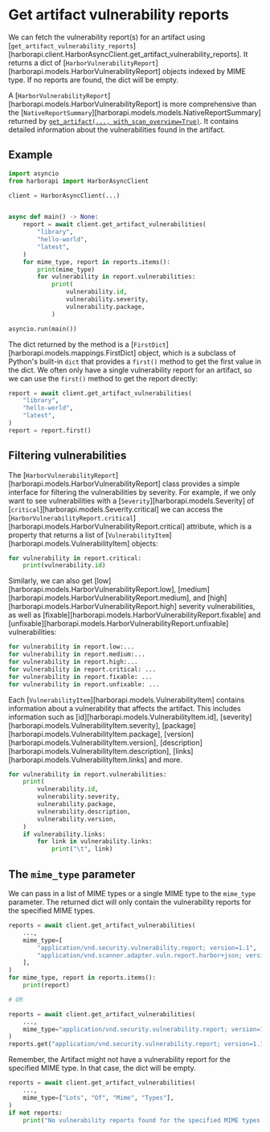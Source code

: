# Get artifact vulnerability reports

We can fetch the vulnerability report(s) for an artifact using [`get_artifact_vulnerability_reports`][harborapi.client.HarborAsyncClient.get_artifact_vulnerability_reports]. It returns a dict of [`HarborVulnerabilityReport`][harborapi.models.HarborVulnerabilityReport] objects indexed by MIME type. If no reports are found, the dict will be empty.

A [`HarborVulnerabilityReport`][harborapi.models.HarborVulnerabilityReport] is more comprehensive than the [`NativeReportSummary`][harborapi.models.models.NativeReportSummary] returned by [`get_artifact(..., with_scan_overview=True)`](../get-artifact-scan-overview). It contains detailed information about the vulnerabilities found in the artifact.

## Example

```py
import asyncio
from harborapi import HarborAsyncClient

client = HarborAsyncClient(...)


async def main() -> None:
    report = await client.get_artifact_vulnerabilities(
        "library",
        "hello-world",
        "latest",
    )
    for mime_type, report in reports.items():
        print(mime_type)
        for vulnerability in report.vulnerabilities:
            print(
                vulnerability.id,
                vulnerability.severity,
                vulnerability.package,
            )

asyncio.run(main())
```

The dict returned by the method is a [`FirstDict`][harborapi.models.mappings.FirstDict] object, which is a subclass of Python's built-in `dict` that provides a `first()` method to get the first value in the dict. We often only have a single vulnerability report for an artifact, so we can use the `first()` method to get the report directly:

```py
report = await client.get_artifact_vulnerabilities(
    "library",
    "hello-world",
    "latest",
)
report = report.first()
```

## Filtering vulnerabilities

The [`HarborVulnerabilityReport`][harborapi.models.HarborVulnerabilityReport] class provides a simple interface for filtering the vulnerabilities by severity. For example, if we only want to see vulnerabilities with a [`Severity`][harborapi.models.Severity] of [`critical`][harborapi.models.Severity.critical] we can access the [`HarborVulnerabilityReport.critical`][harborapi.models.HarborVulnerabilityReport.critical] attribute, which is a property that returns a list of [`VulnerabilityItem`][harborapi.models.VulnerabilityItem] objects:

```py
for vulnerability in report.critical:
    print(vulnerability.id)
```

Similarly, we can also get [low][harborapi.models.HarborVulnerabilityReport.low], [medium][harborapi.models.HarborVulnerabilityReport.medium], and [high][harborapi.models.HarborVulnerabilityReport.high] severity vulnerabilities, as well as [fixable][harborapi.models.HarborVulnerabilityReport.fixable] and [unfixable][harborapi.models.HarborVulnerabilityReport.unfixable] vulnerabilities:

```py
for vulnerability in report.low:...
for vulnerability in report.medium:...
for vulnerability in report.high:...
for vulnerability in report.critical: ...
for vulnerability in report.fixable: ...
for vulnerability in report.unfixable: ...
```

Each [`VulnerabilityItem`][harborapi.models.VulnerabilityItem] contains information about a vulnerability that affects the artifact. This includes information such as [id][harborapi.models.VulnerabilityItem.id], [severity][harborapi.models.VulnerabilityItem.severity], [package][harborapi.models.VulnerabilityItem.package], [version][harborapi.models.VulnerabilityItem.version], [description][harborapi.models.VulnerabilityItem.description], [links][harborapi.models.VulnerabilityItem.links] and more.

```py
for vulnerability in report.vulnerabilities:
    print(
        vulnerability.id,
        vulnerability.severity,
        vulnerability.package,
        vulnerability.description,
        vulnerability.version,
    )
    if vulnerability.links:
        for link in vulnerability.links:
            print("\t", link)
```

## The `mime_type` parameter

We can pass in a list of MIME types or a single MIME type to the `mime_type` parameter. The returned dict will only contain the vulnerability reports for the specified MIME types.

```py
reports = await client.get_artifact_vulnerabilities(
    ...,
    mime_type=[
        "application/vnd.security.vulnerability.report; version=1.1",
        "application/vnd.scanner.adapter.vuln.report.harbor+json; version=1.0",
    ],
)
for mime_type, report in reports.items():
    print(report)

# OR

reports = await client.get_artifact_vulnerabilities(
    ...,
    mime_type="application/vnd.security.vulnerability.report; version=1.1",
)
reports.get("application/vnd.security.vulnerability.report; version=1.1")
```

Remember, the Artifact might not have a vulnerability report for the specified MIME type. In that case, the dict will be empty.

```py
reports = await client.get_artifact_vulnerabilities(
    ...,
    mime_type=["Lots", "Of", "Mime", "Types"],
)
if not reports:
    print("No vulnerability reports found for the specified MIME types.")
```
